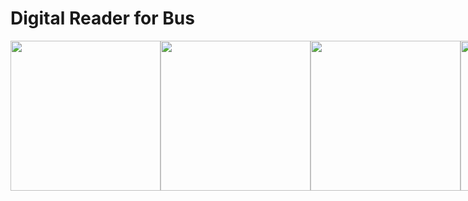 # Digital Reader for Bus

<div style="display: flex;">
    <img src="https://github.com/isurukumanayake/digital-reader/assets/137193960/564a5834-c8e9-4093-8c18-0b1ff9593800" width="240" >
    <img src="https://github.com/isurukumanayake/digital-reader/assets/137193960/ab2ed6cb-3ef4-426a-8e34-17114e63279f" width="240" >
    <img src="https://github.com/isurukumanayake/digital-reader/assets/137193960/c714b573-cf6a-4df0-a0f8-663447689c5f" width="240" >
    <img src="https://github.com/isurukumanayake/digital-reader/assets/137193960/41680c1f-79ba-4fa8-b54b-17397b9d7b1b" width="240" >
    <img src="https://github.com/isurukumanayake/digital-reader/assets/137193960/0b8c83f9-284e-426b-b1f4-367264499f66" width="240" >
    <img src="https://github.com/isurukumanayake/digital-reader/assets/137193960/961478ad-4532-41db-8468-e0a887d951d0" width="240" >
    <img src="https://github.com/isurukumanayake/digital-reader/assets/137193960/7f0270ae-ce5c-4a48-8ec0-ab209d138bb3" width="240" >
    <img src="https://github.com/isurukumanayake/digital-reader/assets/137193960/6e9044f0-e994-4fc9-bd05-724398a3296c" width="240" >
    <img src="https://github.com/isurukumanayake/digital-reader/assets/137193960/a8bdcc0a-01a7-4896-80c8-8a3b1f52d1ff" width="240" >
    <img src="https://github.com/isurukumanayake/digital-reader/assets/137193960/441736e6-61df-41c5-9c11-50dcdc5f8b94" width="240" >
</div>
